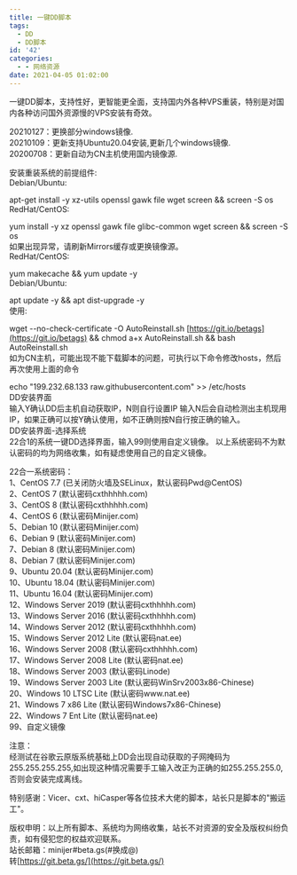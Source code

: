 ```yaml
---
title: 一键DD脚本
tags:
  - DD
  - DD脚本
id: '42'
categories:
  - - 网络资源
date: 2021-04-05 01:02:00
---
```


一键DD脚本，支持性好，更智能更全面，支持国内外各种VPS重装，特别是对国内各种访问国外资源慢的VPS安装有奇效。

20210127：更换部分windows镜像.  
20210109：更新支持Ubuntu20.04安装,更新几个windows镜像.  
20200708：更新自动为CN主机使用国内镜像源.

安装重装系统的前提组件:  
Debian/Ubuntu:

apt-get install -y xz-utils openssl gawk file wget screen && screen -S os  
RedHat/CentOS:

yum install -y xz openssl gawk file glibc-common wget screen && screen -S os  
如果出现异常，请刷新Mirrors缓存或更换镜像源。  
RedHat/CentOS:

yum makecache && yum update -y  
Debian/Ubuntu:

apt update -y && apt dist-upgrade -y  
使用:

wget --no-check-certificate -O AutoReinstall.sh [https://git.io/betags](https://git.io/betags) && chmod a+x AutoReinstall.sh && bash AutoReinstall.sh  
如为CN主机，可能出现不能下载脚本的问题，可执行以下命令修改hosts，然后再次使用上面的命令

echo "199.232.68.133 raw.githubusercontent.com" >> /etc/hosts  
DD安装界面  
输入Y确认DD后主机自动获取IP，N则自行设置IP 输入N后会自动检测出主机现用IP，如果正确可以按Y确认使用，如不正确则按N自行按正确的输入。  
DD安装界面-选择系统  
22合1的系统一键DD选择界面，输入99则使用自定义镜像。 以上系统密码不为默认密码的均为网络收集，如有疑虑使用自己的自定义镜像。

22合一系统密码：  
1、CentOS 7.7 (已关闭防火墙及SELinux，默认密码Pwd@CentOS)  
2、CentOS 7 (默认密码cxthhhhh.com)  
3、CentOS 8 (默认密码cxthhhhh.com)  
4、CentOS 6 (默认密码Minijer.com)  
5、Debian 10 (默认密码Minijer.com)  
6、Debian 9 (默认密码Minijer.com)  
7、Debian 8 (默认密码Minijer.com)  
8、Debian 7 (默认密码Minijer.com)  
9、Ubuntu 20.04 (默认密码Minijer.com)  
10、Ubuntu 18.04 (默认密码Minijer.com)  
11、Ubuntu 16.04 (默认密码Minijer.com)  
12、Windows Server 2019 (默认密码cxthhhhh.com)  
13、Windows Server 2016 (默认密码cxthhhhh.com)  
14、Windows Server 2012 (默认密码cxthhhhh.com)  
15、Windows Server 2012 Lite (默认密码nat.ee)  
16、Windows Server 2008 (默认密码cxthhhhh.com)  
17、Windows Server 2008 Lite (默认密码nat.ee)  
18、Windows Server 2003 (默认密码Linode)  
19、Windows Server 2003 Lite (默认密码WinSrv2003x86-Chinese)  
20、Windows 10 LTSC Lite (默认密码www.nat.ee)  
21、Windows 7 x86 Lite (默认密码Windows7x86-Chinese)  
22、Windows 7 Ent Lite (默认密码nat.ee)  
99、自定义镜像

注意：  
经测试在谷歌云原版系统基础上DD会出现自动获取的子网掩码为255.255.255.255,如出现这种情况需要手工输入改正为正确的如255.255.255.0,否则会安装完成离线。

特别感谢：Vicer、cxt、hiCasper等各位技术大佬的脚本，站长只是脚本的"搬运工"。

版权申明：以上所有脚本、系统均为网络收集，站长不对资源的安全及版权纠纷负责，如有侵犯您的权益欢迎联系。  
站长邮箱：minijer#beta.gs(#换成@)  
转[https://git.beta.gs/](https://git.beta.gs/)
